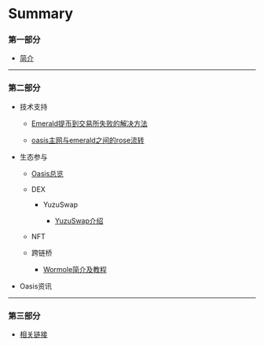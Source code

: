 # Summary

### 第一部分

* [简介](README.md)

------



### 第二部分

- 技术支持

  - [Emerald提币到交易所失败的解决方法](./dev_support/Emerald提币到币安失败解决方法.md)

  - [oasis主网与emerald之间的rose流转](./dev_support/oasis主网与emerald之间的rose流转/oasis主网与emerald之间的rose流转.md)

 
- 生态参与

  - [Oasis总览](./ecosystem_paticipate/Oasis总览.md)

  - DEX

    - YuzuSwap
    
      - [YuzuSwap介绍](ecosystem_paticipate/dex/yuzuswap/YuzuSwap介绍.md)

  - NFT

  - 跨链桥

    - [Wormole简介及教程](ecosystem_paticipate/bridge/wormhole/Wormhole简介及教程.md)

- Oasis资讯



------



### 第三部分


- [相关链接](./oasis_info/Links.md)
